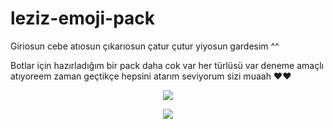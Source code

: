 # leziz-emoji-pack
Giriosun cebe atıosun çıkarıosun çatur çutur yiyosun gardesim ^^

Botlar için hazırladığım bir pack daha cok var her türlüsü var deneme amaçlı atıyoreem zaman geçtikçe hepsini atarım seviyorum sizi muaah ❤️❤️


<p align="center">
  <samp>
    <img src="https://komarev.com/ghpvc/?username=Kahperengi">
  </samp>
</p>

  
<div align="center">
 <a href="https://discord.com/users/896834304930369578" title="Discord Profile"><img src="https://lanyard-profile-readme.vercel.app/api/896834304930369578?animated=false&hideDiscrim=true&borderRadius=30px&idleMessage=Probably%20doing%20something%20else...4"> 
</div>
